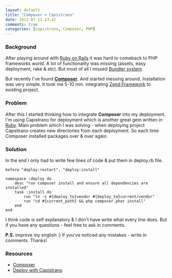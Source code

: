 ```yaml
---
layout: default
title: "Composer + Capistrano"
date: 2012-07-12 23:42
comments: true
categories: [Capistrano, Composer, PHP]
---
```


<h3>Background</h3>

After playing around with <a href="http://rubyonrails.org/" target="_blank">Ruby on Rails</a> it was hard to comeback to PHP frameworks world. A lot of functionality was missing (assets, easy deployment, rake & etc). But most of all I missed <a href="http://gembundler.com/" target="_blank">Bundler system</a>.

But recently I've found <strong><a href="http://www.getcomposer.org" target="_blank">Composer</a></strong>. And started messing around. Installation was very simple. It took me 5-10 min. integrating <a href="http://framework.zend.com" target="_blank">Zend Framework</a> to existing project.

<h3>Problem</h3>

After this I started thinking how to integrate <strong>Composer</strong> into my deployment. I'm using Capistrano for deployment which is another great gem written in <a href="http://www.ruby-lang.org/en/" target="_blank">Ruby</a>. Main problem which I was solving - when deploying project Capsitrano creates new directories from each deployment. So each time Composer installed packages over & over again.

<h3>Solution</h3>

In the end I only had to write few lines of code & put them in deploy.rb file.

    before "deploy:restart", "deploy:install"

    namespace :deploy do
        desc "run composer install and ensure all dependencies are installed"
        task :install do
            run "ln -s #{deploy_to}vendor #{deploy_to}current/vendor"
            run "cd #{current_path} && php composer.phar install"
        end
    end
    
I think code is self explanatory & I don't have write what every line does. But if you have any questions - feel free to ask in comments.

<strong>P.S.</strong> improve my english :) If you've noticed any mistakes - write in comments. Thanks!
<h3>Resources</h3>
<ul>
    <li><a href="http://www.getcomposer.org" target="_blank">Composer</a></li>
    <li><a href="http://guides.beanstalkapp.com/deployments/deploy-with-capistrano.html" target="_blank">Deploy with Capistrano</a></li>
</ul>